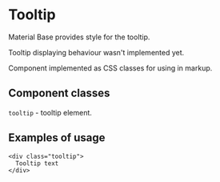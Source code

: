 Tooltip
=======

Material Base provides style for the tooltip.

Tooltip displaying behaviour wasn't implemented yet.

Component implemented as CSS classes for using in markup.

Component classes
-----------------

`tooltip` - tooltip element.

Examples of usage
-----------------

~~~
<div class="tooltip">
  Tooltip text
</div>
~~~
